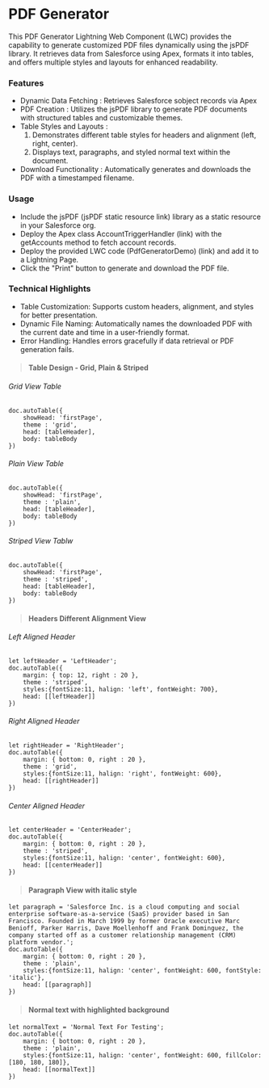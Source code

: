 # PDF Generator

This PDF Generator Lightning Web Component (LWC) provides the capability to generate customized PDF files dynamically using the jsPDF library. It retrieves data from Salesforce using Apex, formats it into tables, and offers multiple styles and layouts for enhanced readability.

### Features
- Dynamic Data Fetching : Retrieves Salesforce sobject records via Apex
- PDF Creation : Utilizes the jsPDF library to generate PDF documents with structured tables and customizable themes.
- Table Styles and Layouts :
    1. Demonstrates different table styles for headers and alignment (left, right, center).
    2. Displays text, paragraphs, and styled normal text within the document.
- Download Functionality : Automatically generates and downloads the PDF with a timestamped filename.

### Usage
- Include the jsPDF (jsPDF static resource link) library as a static resource in your Salesforce org.
- Deploy the Apex class AccountTriggerHandler (link) with the getAccounts method to fetch account records.
- Deploy the provided LWC code (PdfGeneratorDemo) (link) and add it to a Lightning Page.
- Click the "Print" button to generate and download the PDF file.

### Technical Highlights
- Table Customization: Supports custom headers, alignment, and styles for better presentation.
- Dynamic File Naming: Automatically names the downloaded PDF with the current date and time in a user-friendly format.
- Error Handling: Handles errors gracefully if data retrieval or PDF generation fails.


> #### Table Design - Grid, Plain & Striped

###### Grid View Table
~~~
doc.autoTable({
    showHead: 'firstPage',
    theme : 'grid',
    head: [tableHeader],
    body: tableBody
})
~~~

###### Plain View Table
~~~
doc.autoTable({
    showHead: 'firstPage',
    theme : 'plain',
    head: [tableHeader],
    body: tableBody
})
~~~

###### Striped View Tablw
~~~
doc.autoTable({
    showHead: 'firstPage',
    theme : 'striped',
    head: [tableHeader],
    body: tableBody
})
~~~

> #### Headers Different Alignment View

###### Left Aligned Header
~~~
let leftHeader = 'LeftHeader';
doc.autoTable({
    margin: { top: 12, right : 20 },
    theme : 'striped',
    styles:{fontSize:11, halign: 'left', fontWeight: 700},
    head: [[leftHeader]]
})
~~~

###### Right Aligned Header
~~~
let rightHeader = 'RightHeader';
doc.autoTable({
    margin: { bottom: 0, right : 20 },
    theme : 'grid',
    styles:{fontSize:11, halign: 'right', fontWeight: 600},
    head: [[rightHeader]]
})
~~~

###### Center Aligned Header
~~~
let centerHeader = 'CenterHeader';
doc.autoTable({
    margin: { bottom: 0, right : 20 },
    theme : 'striped',
    styles:{fontSize:11, halign: 'center', fontWeight: 600},
    head: [[centerHeader]]
})
~~~

> #### Paragraph View with italic style

~~~
let paragraph = 'Salesforce Inc. is a cloud computing and social enterprise software-as-a-service (SaaS) provider based in San Francisco. Founded in March 1999 by former Oracle executive Marc Benioff, Parker Harris, Dave Moellenhoff and Frank Dominguez, the company started off as a customer relationship management (CRM) platform vendor.';
doc.autoTable({
    margin: { bottom: 0, right : 20 },
    theme : 'plain',
    styles:{fontSize:11, halign: 'center', fontWeight: 600, fontStyle: 'italic'},
    head: [[paragraph]]
})
~~~

> #### Normal text with highlighted background

~~~
let normalText = 'Normal Text For Testing';
doc.autoTable({
    margin: { bottom: 0, right : 20 },
    theme : 'plain',
    styles:{fontSize:11, halign: 'center', fontWeight: 600, fillColor: [180, 180, 180]},
    head: [[normalText]]
})
~~~
